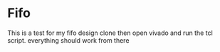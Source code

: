 # Fifo
This is a test for my fifo design
clone
then open vivado and run the tcl script. everything should work from there 
